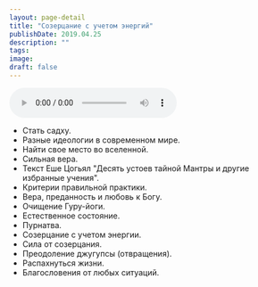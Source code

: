 ```yaml
---
layout: page-detail
title: "Созерцание с учетом энергий"
publishDate: 2019.04.25
description: ""
tags:
image:
draft: false
---
```


<audio title="2019.04.25 - Созерцание с учетом энергий.mp3" src="https://filer-api.advayta.org/v1.0/public/files/74864" controls=""></audio>

* Стать садху.
* Разные идеологии в современном мире.
* Найти свое место во вселенной.
* Сильная вера.
* Текст Еше Цогьял "Десять устоев тайной Мантры и другие избранные учения".
* Критерии правильной практики.
* Вера, преданность и любовь к Богу.
* Очищение Гуру-йоги.
* Естественное состояние.
* Пурнатва.
* Созерцание с учетом энергии.
* Сила от созерцания.
* Преодоление джугупсы (отвращения).
* Распахнуться жизни.
* Благословения от любых ситуаций.

  
